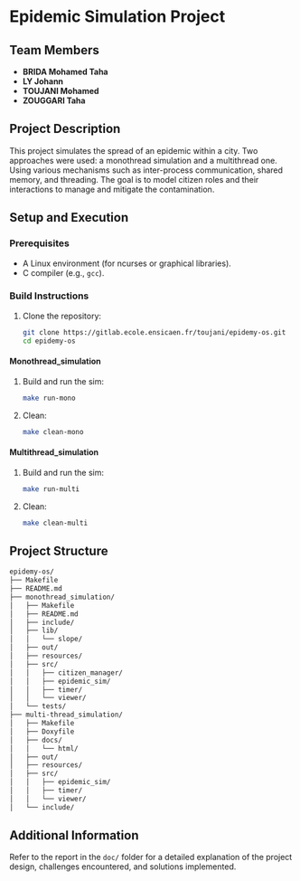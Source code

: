 # Epidemic Simulation Project

## Team Members
- **BRIDA Mohamed Taha**
- **LY Johann**
- **TOUJANI Mohamed**
- **ZOUGGARI Taha**

## Project Description
This project simulates the spread of an epidemic within a city. Two approaches were used: a monothread simulation and a multithread one. Using various mechanisms such as inter-process communication, shared memory, and threading. The goal is to model citizen roles and their interactions to manage and mitigate the contamination.

## Setup and Execution
### Prerequisites
- A Linux environment (for ncurses or graphical libraries).
- C compiler (e.g., `gcc`).

### Build Instructions
1. Clone the repository:
   ```bash
   git clone https://gitlab.ecole.ensicaen.fr/toujani/epidemy-os.git
   cd epidemy-os
   ```
#### Monothread_simulation
1. Build and run the sim:
   ```bash
   make run-mono
   ```
2. Clean:
   ```bash
   make clean-mono
   ```

#### Multithread_simulation
1. Build and run the sim:
   ```bash
   make run-multi
   ```
2. Clean:
   ```bash
   make clean-multi
   ```

## Project Structure
```bash
epidemy-os/
├── Makefile
├── README.md
├── monothread_simulation/
│   ├── Makefile
│   ├── README.md
│   ├── include/            
│   ├── lib/               
│   │   └── slope/         
│   ├── out/                
│   ├── resources/          
│   ├── src/               
│   │   ├── citizen_manager/
│   │   ├── epidemic_sim/  
│   │   ├── timer/         
│   │   └── viewer/         
│   └── tests/              
├── multi-thread_simulation/
│   ├── Makefile
│   ├── Doxyfile            
│   ├── docs/              
│   │   └── html/          
│   ├── out/                
│   ├── resources/          
│   ├── src/                
│   │   ├── epidemic_sim/   
│   │   ├── timer/         
│   │   └── viewer/         
│   └── include/   
```         


## Additional Information
Refer to the report in the `doc/` folder for a detailed explanation of the project design, challenges encountered, and solutions implemented.
